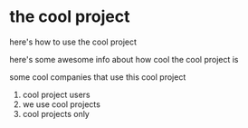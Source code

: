 # the cool project

here's how to use the cool project

here's some awesome info about how cool the cool project is

some cool companies that use this cool project
1. cool project users
2. we use cool projects
3. cool projects only
